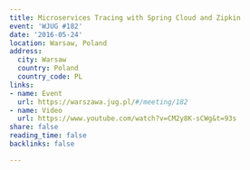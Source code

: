 ```yaml
---
title: Microservices Tracing with Spring Cloud and Zipkin
event: 'WJUG #182'
date: '2016-05-24'
location: Warsaw, Poland
address:
  city: Warsaw
  country: Poland
  country_code: PL
links:
- name: Event
  url: https://warszawa.jug.pl/#/meeting/182
- name: Video
  url: https://www.youtube.com/watch?v=CM2y8K-sCWg&t=93s
share: false
reading_time: false
backlinks: false

---
```

